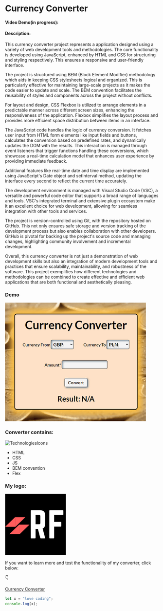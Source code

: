 # **Currency Converter**

#### Video Demo(in progress): <URL HERE>

#### Description:

This currency converter project represents a  application designed using a variety of web development tools and methodologies. The core functionality is developed using JavaScript, enhanced by HTML and CSS for structuring and styling respectively. This ensures a responsive and user-friendly interface.

The project is structured using BEM (Block Element Modifier) methodology which aids in keeping CSS stylesheets logical and organized. This is particularly effective for maintaining large-scale projects as it makes the code easier to update and scale. The BEM convention facilitates the reusability of styles and components across the project without conflicts.

For layout and design, CSS Flexbox is utilized to arrange elements in a predictable manner across different screen sizes, enhancing the responsiveness of the application. Flexbox simplifies the layout process and provides more efficient space distribution between items in an interface.

The JavaScript code handles the logic of currency conversion. It fetches user input from HTML form elements like input fields and buttons, calculates the conversion based on predefined rates, and dynamically updates the DOM with the results. This interaction is managed through event listeners that trigger functions handling these conversions, which showcase a real-time calculation model that enhances user experience by providing immediate feedback.

Additional features like real-time date and time display are implemented using JavaScript's Date object and setInterval method, updating the interface every second to reflect the current time accurately.

The development environment is managed with Visual Studio Code (VSC), a versatile and powerful code editor that supports a broad range of languages and tools. VSC's integrated terminal and extensive plugin ecosystem make it an excellent choice for web development, allowing for seamless integration with other tools and services.

The project is version-controlled using Git, with the repository hosted on GitHub. This not only ensures safe storage and version tracking of the development process but also enables collaboration with other developers. GitHub is pivotal for backing up the project's source code and managing changes, highlighting community involvement and incremental development.

Overall, this currency converter is not just a demonstration of web development skills but also an integration of modern development tools and practices that ensure scalability, maintainability, and robustness of the software. This project exemplifies how different technologies and methodologies can be combined to create effective and efficient web applications that are both functional and aesthetically pleasing.

### Demo

![Alt text](https://github.com/RobFyd/currency-converter/blob/main/gifs/converterNewGif.gif?raw=true)

### Converter contains:

![TechnologiesIcons](https://skillicons.dev/icons?i=html,css,js,github,vscode)

- HTML
- CSS
- JS
- BEM convention
- Flex

### My logo:

![LOGO](https://github.com/RobFyd/BMI-Calculator/blob/main/fotos/RFLogo.png?raw=true)

If you want to learn more and test the functionality of my converter, click below:

👇

[Currency Converter](https://robfyd.github.io/Currency-Converter/)


```javascript
let x = "love coding";
console.log(x);
```
